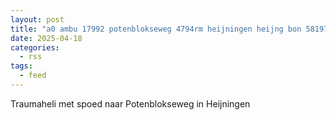 ```yaml
---
layout: post
title: "a0 ambu 17992 potenblokseweg 4794rm heijningen heijng bon 58197"
date: 2025-04-18
categories: 
  - rss
tags: 
  - feed
---
```


Traumaheli met spoed naar Potenblokseweg in Heijningen
